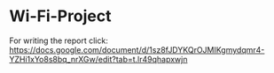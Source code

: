 # Wi-Fi-Project

For writing the report click: https://docs.google.com/document/d/1sz8fJDYKQrOJMIKgmydqmr4-YZHi1xYo8s8bq_nrXGw/edit?tab=t.lr49qhapxwjn
